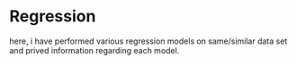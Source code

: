# Regression
here, i have performed various regression models on same/similar data set and prived information regarding each model.
